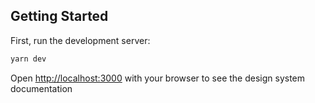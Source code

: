 ## Getting Started

First, run the development server:

```bash
yarn dev
```

Open [http://localhost:3000](http://localhost:3000) with your browser to see the design system documentation
